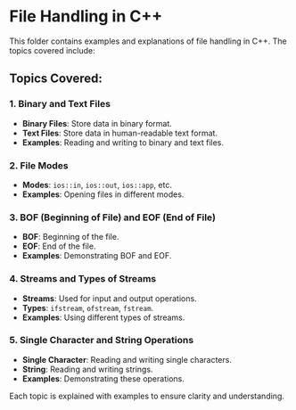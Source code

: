 # File Handling in C++

This folder contains examples and explanations of file handling in C++. The topics covered include:

## Topics Covered:

### 1. Binary and Text Files
- **Binary Files**: Store data in binary format.
- **Text Files**: Store data in human-readable text format.
- **Examples**: Reading and writing to binary and text files.

### 2. File Modes
- **Modes**: `ios::in`, `ios::out`, `ios::app`, etc.
- **Examples**: Opening files in different modes.

### 3. BOF (Beginning of File) and EOF (End of File)
- **BOF**: Beginning of the file.
- **EOF**: End of the file.
- **Examples**: Demonstrating BOF and EOF.

### 4. Streams and Types of Streams
- **Streams**: Used for input and output operations.
- **Types**: `ifstream`, `ofstream`, `fstream`.
- **Examples**: Using different types of streams.

### 5. Single Character and String Operations
- **Single Character**: Reading and writing single characters.
- **String**: Reading and writing strings.
- **Examples**: Demonstrating these operations.

Each topic is explained with examples to ensure clarity and understanding.
